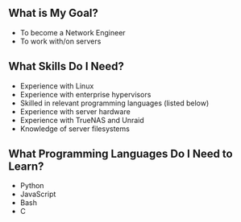 ## What is My Goal?
- To become a Network Engineer 
- To work with/on servers

## What Skills Do I Need?
- Experience with Linux
- Experience with enterprise hypervisors
- Skilled in relevant programming languages (listed below)
- Experience with server hardware
- Experience with TrueNAS and Unraid
- Knowledge of server filesystems

## What Programming Languages Do I Need to Learn?
- Python  
- JavaScript  
- Bash 
- C  